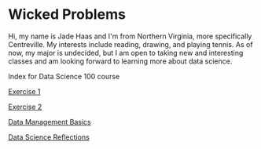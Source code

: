 # Wicked Problems

Hi, my name is Jade Haas and I'm from Northern Virginia, more specifically Centreville. My interests include reading, drawing, and playing tennis. As of now, my major is undecided, but I am open to taking new and interesting classes and am looking forward to learning more about data science. 

Index for Data Science 100 course 

[Exercise 1](practice1.md)

[Exercise 2](practice2.md)

[Data Management Basics](data_basics.md)

[Data Science Reflections](data_science_reflections.md)


